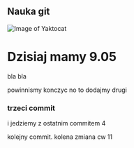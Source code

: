 ## Nauka git

![Image of Yaktocat](https://octodex.github.com/images/yaktocat.png)

# Dzisiaj mamy 9.05

bla bla

powinnismy konczyc
 no to dodajmy drugi
 ### trzeci commit



i jedziemy z ostatnim commitem 4

kolejny commit.
kolena zmiana cw 11
